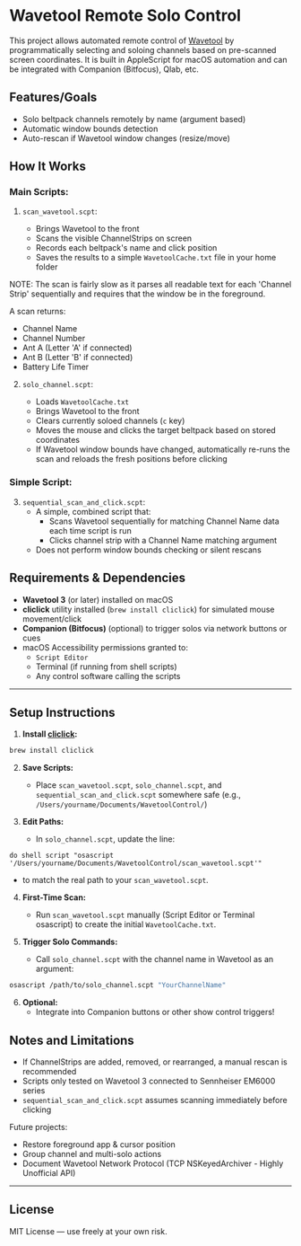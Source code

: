 # Wavetool Remote Solo Control

This project allows automated remote control of [Wavetool](https://wavetool.fi/) by programmatically selecting and soloing channels based on pre-scanned screen coordinates. It is built in AppleScript for macOS automation and can be integrated with Companion (Bitfocus), Qlab, etc.

## Features/Goals

- Solo beltpack channels remotely by name (argument based)
- Automatic window bounds detection
- Auto-rescan if Wavetool window changes (resize/move)

## How It Works

### Main Scripts:

1. `scan_wavetool.scpt`:

   - Brings Wavetool to the front
   - Scans the visible ChannelStrips on screen
   - Records each beltpack's name and click position
   - Saves the results to a simple `WavetoolCache.txt` file in your home folder

  NOTE: The scan is fairly slow as it parses all readable text for each 'Channel Strip' sequentially and requires that the window be in the foreground. 
  
  A scan returns: 
   - Channel Name
   - Channel Number
   - Ant A (Letter 'A' if connected)
   - Ant B (Letter 'B' if connected)
   - Battery Life Timer

2. `solo_channel.scpt`:

   - Loads `WavetoolCache.txt`
   - Brings Wavetool to the front
   - Clears currently soloed channels (`c` key)
   - Moves the mouse and clicks the target beltpack based on stored coordinates
   - If Wavetool window bounds have changed, automatically re-runs the scan and reloads the fresh positions before clicking

### Simple Script:

3. `sequential_scan_and_click.scpt`:
   - A simple, combined script that:
     - Scans Wavetool sequentially for matching Channel Name data each time script is run
     - Clicks channel strip with a Channel Name matching argument
   - Does not perform window bounds checking or silent rescans

## Requirements & Dependencies

- **Wavetool 3** (or later) installed on macOS
- **cliclick** utility installed (`brew install cliclick`) for simulated mouse movement/click
- **Companion (Bitfocus)** (optional) to trigger solos via network buttons or cues
- macOS Accessibility permissions granted to:
  - `Script Editor`
  - Terminal (if running from shell scripts)
  - Any control software calling the scripts

---

## Setup Instructions

1. **Install [cliclick](https://github.com/BlueM/cliclick):**

```bash
brew install cliclick
```

2. **Save Scripts:**

   - Place `scan_wavetool.scpt`, `solo_channel.scpt`, and `sequential_scan_and_click.scpt` somewhere safe (e.g., `/Users/yourname/Documents/WavetoolControl/`)

3. **Edit Paths:**

   - In `solo_channel.scpt`, update the line:

```applescript
do shell script "osascript '/Users/yourname/Documents/WavetoolControl/scan_wavetool.scpt'"
```

- to match the real path to your `scan_wavetool.scpt`.

4. **First-Time Scan:**

   - Run `scan_wavetool.scpt` manually (Script Editor or Terminal osascript) to create the initial `WavetoolCache.txt`.

5. **Trigger Solo Commands:**

   - Call `solo_channel.scpt` with the channel name in Wavetool as an argument:

```bash
osascript /path/to/solo_channel.scpt "YourChannelName"
```

6. **Optional:**
   - Integrate into Companion buttons or other show control triggers!

## Notes and Limitations

- If ChannelStrips are added, removed, or rearranged, a manual rescan is recommended
- Scripts only tested on Wavetool 3 connected to Sennheiser EM6000 series
- `sequential_scan_and_click.scpt` assumes scanning immediately before clicking

Future projects:

- Restore foreground app & cursor position
- Group channel and multi-solo actions
- Document Wavetool Network Protocol (TCP NSKeyedArchiver - Highly Unofficial API)

---

## License

MIT License — use freely at your own risk.
